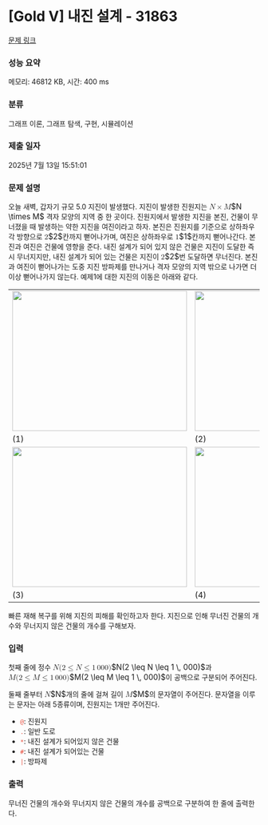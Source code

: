 # [Gold V] 내진 설계 - 31863 

[문제 링크](https://www.acmicpc.net/problem/31863) 

### 성능 요약

메모리: 46812 KB, 시간: 400 ms

### 분류

그래프 이론, 그래프 탐색, 구현, 시뮬레이션

### 제출 일자

2025년 7월 13일 15:51:01

### 문제 설명

<p>오늘 새벽, 갑자기 규모 5.0 지진이 발생했다. 지진이 발생한 진원지는 <mjx-container class="MathJax" jax="CHTML" style="font-size: 109%; position: relative;"><mjx-math class="MJX-TEX" aria-hidden="true"><mjx-mi class="mjx-i"><mjx-c class="mjx-c1D441 TEX-I"></mjx-c></mjx-mi><mjx-mo class="mjx-n" space="3"><mjx-c class="mjx-cD7"></mjx-c></mjx-mo><mjx-mi class="mjx-i" space="3"><mjx-c class="mjx-c1D440 TEX-I"></mjx-c></mjx-mi></mjx-math><mjx-assistive-mml unselectable="on" display="inline"><math xmlns="http://www.w3.org/1998/Math/MathML"><mi>N</mi><mo>×</mo><mi>M</mi></math></mjx-assistive-mml><span aria-hidden="true" class="no-mathjax mjx-copytext">$N \times M$</span></mjx-container> 격자 모양의 지역 중 한 곳이다. 진원지에서 발생한 지진을 본진, 건물이 무너졌을 때 발생하는 약한 지진을 여진이라고 하자. 본진은 진원지를 기준으로 상하좌우 각 방향으로 <mjx-container class="MathJax" jax="CHTML" style="font-size: 109%; position: relative;"><mjx-math class="MJX-TEX" aria-hidden="true"><mjx-mn class="mjx-n"><mjx-c class="mjx-c32"></mjx-c></mjx-mn></mjx-math><mjx-assistive-mml unselectable="on" display="inline"><math xmlns="http://www.w3.org/1998/Math/MathML"><mn>2</mn></math></mjx-assistive-mml><span aria-hidden="true" class="no-mathjax mjx-copytext">$2$</span></mjx-container>칸까지 뻗어나가며, 여진은 상하좌우로 <mjx-container class="MathJax" jax="CHTML" style="font-size: 109%; position: relative;"><mjx-math class="MJX-TEX" aria-hidden="true"><mjx-mn class="mjx-n"><mjx-c class="mjx-c31"></mjx-c></mjx-mn></mjx-math><mjx-assistive-mml unselectable="on" display="inline"><math xmlns="http://www.w3.org/1998/Math/MathML"><mn>1</mn></math></mjx-assistive-mml><span aria-hidden="true" class="no-mathjax mjx-copytext">$1$</span></mjx-container>칸까지 뻗어나간다. 본진과 여진은 건물에 영향을 준다. 내진 설계가 되어 있지 않은 건물은 지진이 도달한 즉시 무너지지만, 내진 설계가 되어 있는 건물은 지진이 <mjx-container class="MathJax" jax="CHTML" style="font-size: 109%; position: relative;"><mjx-math class="MJX-TEX" aria-hidden="true"><mjx-mn class="mjx-n"><mjx-c class="mjx-c32"></mjx-c></mjx-mn></mjx-math><mjx-assistive-mml unselectable="on" display="inline"><math xmlns="http://www.w3.org/1998/Math/MathML"><mn>2</mn></math></mjx-assistive-mml><span aria-hidden="true" class="no-mathjax mjx-copytext">$2$</span></mjx-container>번 도달하면 무너진다. 본진과 여진이 뻗어나가는 도중 지진 방파제를 만나거나 격자 모양의 지역 밖으로 나가면 더 이상 뻗어나가지 않는다. 예제1에 대한 지진의 이동은 아래와 같다.</p>

<table class="table table-bordered td-center">
	<tbody>
		<tr>
			<td><img alt="" src="https://upload.acmicpc.net/02a8ce92-6ede-4135-954d-5d1ae1b24382/-/preview/" style="height: 280px; width: 350px;"></td>
			<td><img alt="" src="https://upload.acmicpc.net/6a017858-7fd6-4d74-879a-74bb385cc644/-/preview/" style="height: 280px; width: 350px;"></td>
		</tr>
		<tr>
			<td>(1)</td>
			<td>(2)</td>
		</tr>
		<tr>
			<td><img alt="" src="https://upload.acmicpc.net/ca699ab7-5423-42ca-820e-6b93e0ab7061/-/preview/" style="height: 280px; width: 350px;"></td>
			<td><img alt="" src="https://upload.acmicpc.net/49a05ff1-9486-4994-b64e-0ea65b9c3fa9/-/preview/" style="height: 280px; width: 350px;"></td>
		</tr>
		<tr>
			<td>(3)</td>
			<td>(4)</td>
		</tr>
	</tbody>
</table>

<p>빠른 재해 복구를 위해 지진의 피해를 확인하고자 한다. 지진으로 인해 무너진 건물의 개수와 무너지지 않은 건물의 개수를 구해보자.</p>

### 입력 

 <p>첫째 줄에 정수 <mjx-container class="MathJax" jax="CHTML" style="font-size: 109%; position: relative;"><mjx-math class="MJX-TEX" aria-hidden="true"><mjx-mi class="mjx-i"><mjx-c class="mjx-c1D441 TEX-I"></mjx-c></mjx-mi><mjx-mo class="mjx-n"><mjx-c class="mjx-c28"></mjx-c></mjx-mo><mjx-mn class="mjx-n"><mjx-c class="mjx-c32"></mjx-c></mjx-mn><mjx-mo class="mjx-n" space="4"><mjx-c class="mjx-c2264"></mjx-c></mjx-mo><mjx-mi class="mjx-i" space="4"><mjx-c class="mjx-c1D441 TEX-I"></mjx-c></mjx-mi><mjx-mo class="mjx-n" space="4"><mjx-c class="mjx-c2264"></mjx-c></mjx-mo><mjx-mn class="mjx-n" space="4"><mjx-c class="mjx-c31"></mjx-c></mjx-mn><mjx-mstyle><mjx-mspace style="width: 0.167em;"></mjx-mspace></mjx-mstyle><mjx-mn class="mjx-n"><mjx-c class="mjx-c30"></mjx-c><mjx-c class="mjx-c30"></mjx-c><mjx-c class="mjx-c30"></mjx-c></mjx-mn><mjx-mo class="mjx-n"><mjx-c class="mjx-c29"></mjx-c></mjx-mo></mjx-math><mjx-assistive-mml unselectable="on" display="inline"><math xmlns="http://www.w3.org/1998/Math/MathML"><mi>N</mi><mo stretchy="false">(</mo><mn>2</mn><mo>≤</mo><mi>N</mi><mo>≤</mo><mn>1</mn><mstyle scriptlevel="0"><mspace width="0.167em"></mspace></mstyle><mn>000</mn><mo stretchy="false">)</mo></math></mjx-assistive-mml><span aria-hidden="true" class="no-mathjax mjx-copytext">$N(2 \leq N \leq 1 \, 000)$</span></mjx-container>과 <mjx-container class="MathJax" jax="CHTML" style="font-size: 109%; position: relative;"><mjx-math class="MJX-TEX" aria-hidden="true"><mjx-mi class="mjx-i"><mjx-c class="mjx-c1D440 TEX-I"></mjx-c></mjx-mi><mjx-mo class="mjx-n"><mjx-c class="mjx-c28"></mjx-c></mjx-mo><mjx-mn class="mjx-n"><mjx-c class="mjx-c32"></mjx-c></mjx-mn><mjx-mo class="mjx-n" space="4"><mjx-c class="mjx-c2264"></mjx-c></mjx-mo><mjx-mi class="mjx-i" space="4"><mjx-c class="mjx-c1D440 TEX-I"></mjx-c></mjx-mi><mjx-mo class="mjx-n" space="4"><mjx-c class="mjx-c2264"></mjx-c></mjx-mo><mjx-mn class="mjx-n" space="4"><mjx-c class="mjx-c31"></mjx-c></mjx-mn><mjx-mstyle><mjx-mspace style="width: 0.167em;"></mjx-mspace></mjx-mstyle><mjx-mn class="mjx-n"><mjx-c class="mjx-c30"></mjx-c><mjx-c class="mjx-c30"></mjx-c><mjx-c class="mjx-c30"></mjx-c></mjx-mn><mjx-mo class="mjx-n"><mjx-c class="mjx-c29"></mjx-c></mjx-mo></mjx-math><mjx-assistive-mml unselectable="on" display="inline"><math xmlns="http://www.w3.org/1998/Math/MathML"><mi>M</mi><mo stretchy="false">(</mo><mn>2</mn><mo>≤</mo><mi>M</mi><mo>≤</mo><mn>1</mn><mstyle scriptlevel="0"><mspace width="0.167em"></mspace></mstyle><mn>000</mn><mo stretchy="false">)</mo></math></mjx-assistive-mml><span aria-hidden="true" class="no-mathjax mjx-copytext">$M(2 \leq M \leq 1 \, 000)$</span></mjx-container>이 공백으로 구분되어 주어진다.</p>

<p>둘째 줄부터 <mjx-container class="MathJax" jax="CHTML" style="font-size: 109%; position: relative;"><mjx-math class="MJX-TEX" aria-hidden="true"><mjx-mi class="mjx-i"><mjx-c class="mjx-c1D441 TEX-I"></mjx-c></mjx-mi></mjx-math><mjx-assistive-mml unselectable="on" display="inline"><math xmlns="http://www.w3.org/1998/Math/MathML"><mi>N</mi></math></mjx-assistive-mml><span aria-hidden="true" class="no-mathjax mjx-copytext">$N$</span></mjx-container>개의 줄에 걸쳐 길이 <mjx-container class="MathJax" jax="CHTML" style="font-size: 109%; position: relative;"><mjx-math class="MJX-TEX" aria-hidden="true"><mjx-mi class="mjx-i"><mjx-c class="mjx-c1D440 TEX-I"></mjx-c></mjx-mi></mjx-math><mjx-assistive-mml unselectable="on" display="inline"><math xmlns="http://www.w3.org/1998/Math/MathML"><mi>M</mi></math></mjx-assistive-mml><span aria-hidden="true" class="no-mathjax mjx-copytext">$M$</span></mjx-container>의 문자열이 주어진다. 문자열을 이루는 문자는 아래 5종류이며, 진원지는 1개만 주어진다.</p>

<ul>
	<li><span style="color:#e74c3c;"><code>@</code></span>: 진원지</li>
	<li><span style="color:#e74c3c;"><code>.</code></span>: 일반 도로</li>
	<li><span style="color:#e74c3c;"><code>*</code></span>: 내진 설계가 되어있지 않은 건물</li>
	<li><span style="color:#e74c3c;"><code>#</code></span>: 내진 설계가 되어있는 건물</li>
	<li><span style="color:#e74c3c;"><code>|</code></span>: 방파제</li>
</ul>

### 출력 

 <p>무너진 건물의 개수와 무너지지 않은 건물의 개수를 공백으로 구분하여 한 줄에 출력한다.</p>

